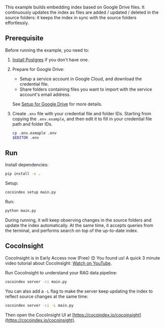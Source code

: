 This example builds embedding index based on Google Drive files.
It continuously updates the index as files are added / updated / deleted in the source folders:
it keeps the index in sync with the source folders effortlessly.

## Prerequisite

Before running the example, you need to:

1.  [Install Postgres](https://cocoindex.io/docs/getting_started/installation#-install-postgres) if you don't have one.

2.  Prepare for Google Drive:

    -   Setup a service account in Google Cloud, and download the credential file.
    -   Share folders containing files you want to import with the service account's email address.

    See [Setup for Google Drive](https://cocoindex.io/docs/ops/sources#setup-for-google-drive) for more details.

3.  Create `.env` file with your credential file and folder IDs.
    Starting from copying the `.env.example`, and then edit it to fill in your credential file path and folder IDs.

    ```bash
    cp .env.exmaple .env
    $EDITOR .env
    ```

## Run

Install dependencies:

```sh
pip install -e .
```

Setup:

```sh
cocoindex setup main.py
```

Run:

```sh
python main.py
```

During running, it will keep observing changes in the source folders and update the index automatically.
At the same time, it accepts queries from the terminal, and performs search on top of the up-to-date index.


## CocoInsight 
CocoInsight is in Early Access now (Free) 😊 You found us! A quick 3 minute video tutorial about CocoInsight: [Watch on YouTube](https://youtu.be/ZnmyoHslBSc?si=pPLXWALztkA710r9).

Run CocoInsight to understand your RAG data pipeline:

```sh
cocoindex server -ci main.py
```

You can also add a `-L` flag to make the server keep updating the index to reflect source changes at the same time:

```sh
cocoindex server -ci -L main.py
```

Then open the CocoInsight UI at [https://cocoindex.io/cocoinsight](https://cocoindex.io/cocoinsight).